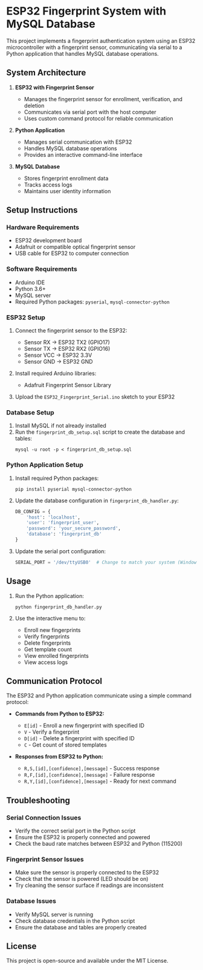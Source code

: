 # ESP32 Fingerprint System with MySQL Database

This project implements a fingerprint authentication system using an ESP32 microcontroller with a fingerprint sensor, communicating via serial to a Python application that handles MySQL database operations.

## System Architecture

1. **ESP32 with Fingerprint Sensor**
   - Manages the fingerprint sensor for enrollment, verification, and deletion
   - Communicates via serial port with the host computer
   - Uses custom command protocol for reliable communication

2. **Python Application**
   - Manages serial communication with ESP32
   - Handles MySQL database operations
   - Provides an interactive command-line interface

3. **MySQL Database**
   - Stores fingerprint enrollment data
   - Tracks access logs
   - Maintains user identity information

## Setup Instructions

### Hardware Requirements
- ESP32 development board
- Adafruit or compatible optical fingerprint sensor
- USB cable for ESP32 to computer connection

### Software Requirements
- Arduino IDE
- Python 3.6+
- MySQL server
- Required Python packages: `pyserial`, `mysql-connector-python`

### ESP32 Setup
1. Connect the fingerprint sensor to the ESP32:
   - Sensor RX → ESP32 TX2 (GPIO17)
   - Sensor TX → ESP32 RX2 (GPIO16)
   - Sensor VCC → ESP32 3.3V
   - Sensor GND → ESP32 GND

2. Install required Arduino libraries:
   - Adafruit Fingerprint Sensor Library
   
3. Upload the `ESP32_Fingerprint_Serial.ino` sketch to your ESP32

### Database Setup
1. Install MySQL if not already installed
2. Run the `fingerprint_db_setup.sql` script to create the database and tables:
   ```
   mysql -u root -p < fingerprint_db_setup.sql
   ```

### Python Application Setup
1. Install required Python packages:
   ```
   pip install pyserial mysql-connector-python
   ```

2. Update the database configuration in `fingerprint_db_handler.py`:
   ```python
   DB_CONFIG = {
       'host': 'localhost',
       'user': 'fingerprint_user',
       'password': 'your_secure_password',  
       'database': 'fingerprint_db'
   }
   ```

3. Update the serial port configuration:
   ```python
   SERIAL_PORT = '/dev/ttyUSB0'  # Change to match your system (Windows: 'COM3', etc.)
   ```

## Usage

1. Run the Python application:
   ```
   python fingerprint_db_handler.py
   ```

2. Use the interactive menu to:
   - Enroll new fingerprints
   - Verify fingerprints
   - Delete fingerprints
   - Get template count
   - View enrolled fingerprints
   - View access logs

## Communication Protocol

The ESP32 and Python application communicate using a simple command protocol:

- **Commands from Python to ESP32:**
  - `E[id]` - Enroll a new fingerprint with specified ID
  - `V` - Verify a fingerprint
  - `D[id]` - Delete a fingerprint with specified ID
  - `C` - Get count of stored templates

- **Responses from ESP32 to Python:**
  - `R,S,[id],[confidence],[message]` - Success response
  - `R,F,[id],[confidence],[message]` - Failure response
  - `R,Y,[id],[confidence],[message]` - Ready for next command

## Troubleshooting

### Serial Connection Issues
- Verify the correct serial port in the Python script
- Ensure the ESP32 is properly connected and powered
- Check the baud rate matches between ESP32 and Python (115200)

### Fingerprint Sensor Issues
- Make sure the sensor is properly connected to the ESP32
- Check that the sensor is powered (LED should be on)
- Try cleaning the sensor surface if readings are inconsistent

### Database Issues
- Verify MySQL server is running
- Check database credentials in the Python script
- Ensure the database and tables are properly created

## License

This project is open-source and available under the MIT License.